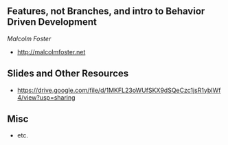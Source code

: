 ## Features, not Branches, and intro to Behavior Driven Development 
_Malcolm Foster_ 
* http://malcolmfoster.net


## Slides and Other Resources
* https://drive.google.com/file/d/1MKFL23oWUfSKX9dSQeCzc1jsR1ybIWf4/view?usp=sharing

## Misc 
* etc. 
